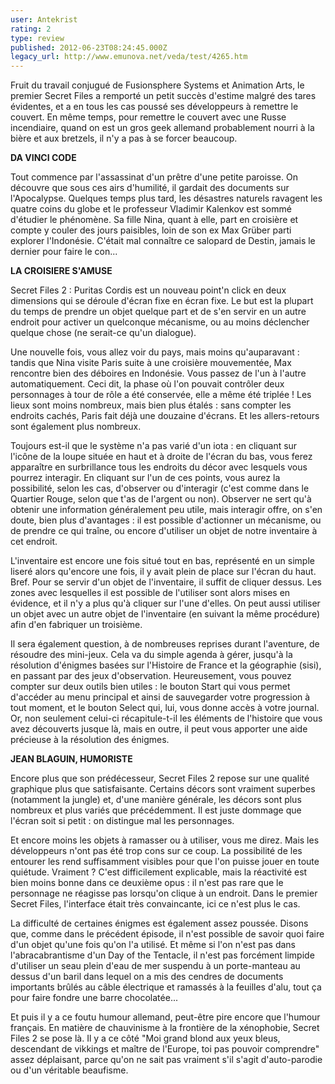 ```yaml
---
user: Antekrist
rating: 2
type: review
published: 2012-06-23T08:24:45.000Z
legacy_url: http://www.emunova.net/veda/test/4265.htm
---
```

Fruit du travail conjugué de Fusionsphere Systems et Animation Arts, le premier Secret Files a remporté un petit succès d'estime malgré des tares évidentes, et a en tous les cas poussé ses développeurs à remettre le couvert. En même temps, pour remettre le couvert avec une Russe incendiaire, quand on est un gros geek allemand probablement nourri à la bière et aux bretzels, il n'y a pas à se forcer beaucoup.  

  

**DA VINCI CODE**  

Tout commence par l'assassinat d'un prêtre d'une petite paroisse. On découvre que sous ces airs d'humilité, il gardait des documents sur l'Apocalypse. Quelques temps plus tard, les désastres naturels ravagent les quatre coins du globe et le professeur Vladimir Kalenkov est sommé d'étudier le phénomène. Sa fille Nina, quant à elle, part en croisière et compte y couler des jours paisibles, loin de son ex Max Grüber parti explorer l'Indonésie. C'était mal connaître ce salopard de Destin, jamais le dernier pour faire le con...  

  

**LA CROISIERE S'AMUSE**  

Secret Files 2 : Puritas Cordis est un nouveau point'n click en deux dimensions qui se déroule d'écran fixe en écran fixe. Le but est la plupart du temps de prendre un objet quelque part et de s'en servir en un autre endroit pour activer un quelconque mécanisme, ou au moins déclencher quelque chose (ne serait-ce qu'un dialogue).  

Une nouvelle fois, vous allez voir du pays, mais moins qu'auparavant : tandis que Nina visite Paris suite à une croisière mouvementée, Max rencontre bien des déboires en Indonésie. Vous passez de l'un à l'autre automatiquement. Ceci dit, la phase où l'on pouvait contrôler deux personnages à tour de rôle a été conservée, elle a même été triplée ! Les lieux sont moins nombreux, mais bien plus étalés : sans compter les endroits cachés, Paris fait déjà une douzaine d'écrans. Et les allers-retours sont également plus nombreux.  

Toujours est-il que le système n'a pas varié d'un iota : en cliquant sur l'icône de la loupe située en haut et à droite de l'écran du bas, vous ferez apparaître en surbrillance tous les endroits du décor avec lesquels vous pourrez interagir. En cliquant sur l'un de ces points, vous aurez la possibilité, selon les cas, d'observer ou d'interagir (c'est comme dans le Quartier Rouge, selon que t'as de l'argent ou non). Observer ne sert qu'à obtenir une information généralement peu utile, mais interagir offre, on s'en doute, bien plus d'avantages : il est possible d'actionner un mécanisme, ou de prendre ce qui traîne, ou encore d'utiliser un objet de notre inventaire à cet endroit.  

L'inventaire est encore une fois situé tout en bas, représenté en un simple liseré alors qu'encore une fois, il y avait plein de place sur l'écran du haut. Bref. Pour se servir d'un objet de l'inventaire, il suffit de cliquer dessus. Les zones avec lesquelles il est possible de l'utiliser sont alors mises en évidence, et il n'y a plus qu'à cliquer sur l'une d'elles. On peut aussi utiliser un objet avec un autre objet de l'inventaire (en suivant la même procédure) afin d'en fabriquer un troisième.  

Il sera également question, à de nombreuses reprises durant l'aventure, de résoudre des mini-jeux. Cela va du simple agenda à gérer, jusqu'à la résolution d'énigmes basées sur l'Histoire de France et la géographie (sisi), en passant par des jeux d'observation. Heureusement, vous pouvez compter sur deux outils bien utiles : le bouton Start qui vous permet d'accéder au menu principal et ainsi de sauvegarder votre progression à tout moment, et le bouton Select qui, lui, vous donne accès à votre journal. Or, non seulement celui-ci récapitule-t-il les éléments de l'histoire que vous avez découverts jusque là, mais en outre, il peut vous apporter une aide précieuse à la résolution des énigmes.  

  

**JEAN BLAGUIN, HUMORISTE**  

Encore plus que son prédécesseur, Secret Files 2 repose sur une qualité graphique plus que satisfaisante. Certains décors sont vraiment superbes (notamment la jungle) et, d'une manière générale, les décors sont plus nombreux et plus variés que précédemment. Il est juste dommage que l'écran soit si petit : on distingue mal les personnages.  

Et encore moins les objets à ramasser ou à utiliser, vous me direz. Mais les développeurs n'ont pas été trop cons sur ce coup. La possibilité de les entourer les rend suffisamment visibles pour que l'on puisse jouer en toute quiétude. Vraiment ? C'est difficilement explicable, mais la réactivité est bien moins bonne dans ce deuxième opus : il n'est pas rare que le personnage ne réagisse pas lorsqu'on clique à un endroit. Dans le premier Secret Files, l'interface était très convaincante, ici ce n'est plus le cas.  

La difficulté de certaines énigmes est également assez poussée. Disons que, comme dans le précédent épisode, il n'est possible de savoir quoi faire d'un objet qu'une fois qu'on l'a utilisé. Et même si l'on n'est pas dans l'abracabrantisme d'un Day of the Tentacle, il n'est pas forcément limpide d'utiliser un seau plein d'eau de mer suspendu à un porte-manteau au dessus d'un baril dans lequel on a mis des cendres de documents importants brûlés au câble électrique et ramassés à la feuilles d'alu, tout ça pour faire fondre une barre chocolatée...  

Et puis il y a ce foutu humour allemand, peut-être pire encore que l'humour français. En matière de chauvinisme à la frontière de la xénophobie, Secret Files 2 se pose là. Il y a ce côté "Moi grand blond aux yeux bleus, descendant de vikkings et maître de l'Europe, toi pas pouvoir comprendre" assez déplaisant, parce qu'on ne sait pas vraiment s'il s'agit d'auto-parodie ou d'un véritable beaufisme.